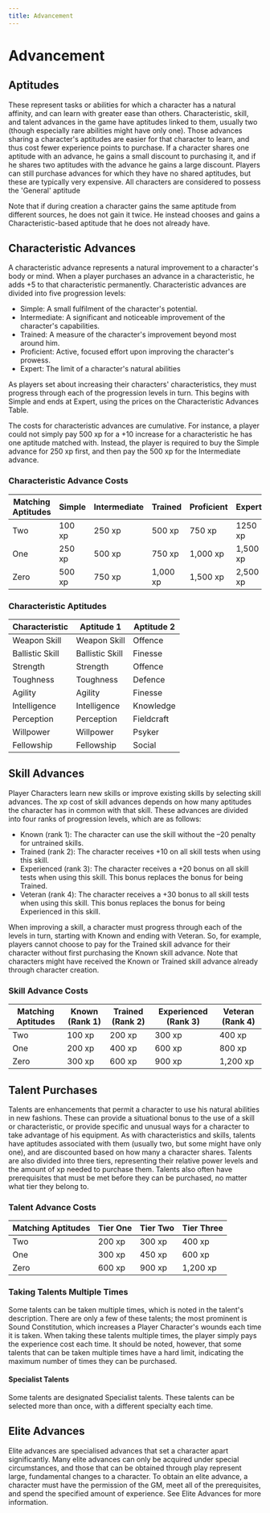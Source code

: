 ```yaml
---
title: Advancement
---
```

# Advancement

## Aptitudes

These represent tasks or abilities for which a character has a natural affinity, and can learn with greater ease than others\. Characteristic, skill, and talent advances in the game have aptitudes linked to them, usually two \(though especially rare abilities might have only one\)\. Those advances sharing a character's aptitudes are easier for that character to learn, and thus cost fewer experience points to purchase\. If a character shares one aptitude with an advance, he gains a small discount to purchasing it, and if he shares two aptitudes with the advance he gains a large discount\. Players can still purchase advances for which they have no shared aptitudes, but these are typically very expensive\. All characters are considered to possess the 'General' aptitude

Note that if during creation a character gains the same aptitude from different sources, he does not gain it twice\. He instead chooses and gains a Characteristic\-based aptitude that he does not already have\.

## Characteristic Advances

A characteristic advance represents a natural improvement to a character's body or mind\. When a player purchases an advance in a characteristic, he adds \+5 to that characteristic permanently\. Characteristic advances are divided into five progression levels:

- Simple: A small fulfilment of the character's potential\.
- Intermediate: A significant and noticeable improvement of the character's capabilities\.
- Trained: A measure of the character's improvement beyond most around him\.
- Proficient: Active, focused effort upon improving the character's prowess\.
- Expert: The limit of a character's natural abilities

As players set about increasing their characters' characteristics, they must progress through each of the progression levels in turn\. This begins with Simple and ends at Expert, using the prices on the Characteristic Advances Table\.

The costs for characteristic advances are cumulative\. For instance, a player could not simply pay 500 xp for a \+10 increase for a characteristic he has one aptitude matched with\. Instead, the player is required to buy the Simple advance for 250 xp first, and then pay the 500 xp for the Intermediate advance\.

### Characteristic Advance Costs
Matching Aptitudes| Simple| Intermediate| Trained| Proficient| Expert 
------------------|------|------------|--------|----------|--------
Two               |100 xp|250 xp      |500 xp  |750 xp    |1250 xp 
One               |250 xp|500 xp      |750 xp  |1,000 xp  |1,500 xp
Zero              |500 xp|750 xp      |1,000 xp|1,500 xp  |2,500 xp

### Characteristic Aptitudes
Characteristic |Aptitude 1     |Aptitude 2
---------------|---------------|----------
Weapon Skill   |Weapon Skill   |Offence   
Ballistic Skill|Ballistic Skill|Finesse   
Strength       |Strength       |Offence   
Toughness      |Toughness      |Defence   
Agility        |Agility        |Finesse   
Intelligence   |Intelligence   |Knowledge 
Perception     |Perception     |Fieldcraft
Willpower      |Willpower      |Psyker    
Fellowship     |Fellowship     |Social    

## Skill Advances

Player Characters learn new skills or improve existing skills by selecting skill advances\. The xp cost of skill advances depends on how many aptitudes the character has in common with that skill\. These advances are divided into four ranks of progression levels, which are as follows:

- Known \(rank 1\): The character can use the skill without the –20 penalty for untrained skills\.
- Trained \(rank 2\): The character receives \+10 on all skill tests when using this skill\.
- Experienced \(rank 3\): The character receives a \+20 bonus on all skill tests when using this skill\. This bonus replaces the bonus for being Trained\.
- Veteran \(rank 4\): The character receives a \+30 bonus to all skill tests when using this skill\. This bonus replaces the bonus for being Experienced in this skill\.

When improving a skill, a character must progress through each of the levels in turn, starting with Known and ending with Veteran\. So, for example, players cannot choose to pay for the Trained skill advance for their character without first purchasing the Known skill advance\. Note that characters might have received the Known or Trained skill advance already through character creation\.

### Skill Advance Costs
Matching Aptitudes| Known (Rank 1)| Trained (Rank 2)| Experienced (Rank 3)| Veteran (Rank 4)
------------------|--------------|----------------|--------------------|----------------
Two               |100 xp        |200 xp          |300 xp              |400 xp          
One               |200 xp        |400 xp          |600 xp              |800 xp          
Zero              |300 xp        |600 xp          |900 xp              |1,200 xp        

## Talent Purchases

Talents are enhancements that permit a character to use his natural abilities in new fashions\. These can provide a situational bonus to the use of a skill or characteristic, or provide specific and unusual ways for a character to take advantage of his equipment\. As with characteristics and skills, talents have aptitudes associated with them \(usually two, but some might have only one\), and are discounted based on how many a character shares\. Talents are also divided into three tiers, representing their relative power levels and the amount of xp needed to purchase them\. Talents also often have prerequisites that must be met before they can be purchased, no matter what tier they belong to\.

### Talent Advance Costs
Matching Aptitudes| Tier One| Tier Two| Tier Three
------------------|--------|--------|----------
Two               |200 xp  |300 xp  |400 xp    
One               |300 xp  |450 xp  |600 xp    
Zero              |600 xp  |900 xp  |1,200 xp  

### Taking Talents Multiple Times

Some talents can be taken multiple times, which is noted in the talent's description\. There are only a few of these talents; the most prominent is Sound Constitution, which increases a Player Character's wounds each time it is taken\. When taking these talents multiple times, the player simply pays the experience cost each time\. It should be noted, however, that some talents that can be taken multiple times have a hard limit, indicating the maximum number of times they can be purchased\.

#### Specialist Talents

Some talents are designated Specialist talents\. These talents can be selected more than once, with a different specialty each time\.

## Elite Advances

Elite advances are specialised advances that set a character apart significantly\. Many elite advances can only be acquired under special circumstances, and those that can be obtained through play represent large, fundamental changes to a character\. To obtain an elite advance, a character must have the permission of the GM, meet all of the prerequisites, and spend the specified amount of experience\. See Elite Advances for more information.
